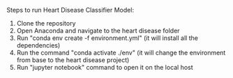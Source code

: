 Steps to run Heart Disease Classifier Model:

1. Clone the repository
2. Open Anaconda and navigate to the heart disease folder
3. Run "conda env create -f environment.yml" (it will install all the dependencies)
4. Run the command "conda activate ./env" (it will change the environment from base to the heart disease project)
5. Run "jupyter notebook" command to open it on the local host
